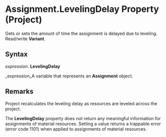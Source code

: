 
# Assignment.LevelingDelay Property (Project)

Gets or sets the amount of time the assignment is delayed due to leveling. Read/write  **Variant**.


## Syntax

 _expression_. **LevelingDelay**

 _expression_A variable that represents an  **Assignment** object.


## Remarks

Project recalculates the leveling delay as resources are leveled across the project.

The  **LevelingDelay** property does not return any meaningful information for assignments of material resources. Setting a value returns a trappable error (error code 1101) when applied to assignments of material resources.

